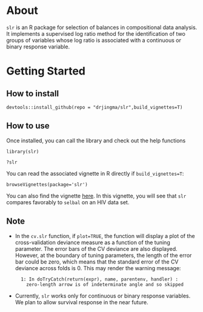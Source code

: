 # About

`slr` is an R package for selection of balances in compositional data analysis. It implements a supervised log ratio method for the identification of two groups of variables whose log ratio is associated with a continuous or binary response variable. 

# Getting Started

## How to install

`devtools::install_github(repo = "drjingma/slr",build_vignettes=T)`

## How to use

Once installed, you can call the library and check out the help functions

`library(slr)`

`?slr`

You can read the associated vignette in R directly if `build_vignettes=T`:  

`browseVignettes(package='slr')`

You can also find the vignette [here](https://htmlpreview.github.io/?https://github.com/drjingma/slr/blob/master/vignettes/slr.html). In this vignette, you will see that `slr` compares favorably to `selbal` on an HIV data set. 

## Note

- In the `cv.slr` function, if `plot=TRUE`, the function will display a plot of the cross-validation deviance measure as a function of the tuning parameter. The error bars of the CV deviance are also displayed. However, at the boundary of tuning parameters, the length of the error bar could be zero, which means that the standard error of the CV deviance across folds is 0. This may render the warning message: 

        1: In doTryCatch(return(expr), name, parentenv, handler) :
          zero-length arrow is of indeterminate angle and so skipped

- Currently, `slr` works only for continuous or binary response variables. We plan to allow survival response in the near future. 
